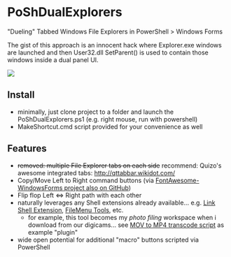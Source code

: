 # PoShDualExplorers
"Dueling" Tabbed Windows File Explorers in PowerShell > Windows Forms

The gist of this approach is an innocent hack where Explorer.exe windows are launched and then User32.dll SetParent() is used to contain those windows inside a dual panel UI.

![](https://1.bp.blogspot.com/-6g-Qt9mZPP8/Vx6LzJUMiMI/AAAAAAAAUAU/lrnjzdHq-JQ-LfHTFMUdHK1FlgGk3dD9wCLcB/s1600/Snap7.jpg)

## Install
* minimally, just clone project to a folder and launch the PoShDualExplorers.ps1 (e.g. right mouse, run with powershell)
* MakeShortcut.cmd script provided for your convenience as well

## Features
* ~~removed: multiple File Explorer tabs on each side~~ recommend: Quizo's awesome integrated tabs: http://qttabbar.wikidot.com/ 
* Copy/Move Left to Right command buttons (via [FontAwesome-WindowsForms project also on GitHub](https://github.com/denwilliams/FontAwesome-WindowsForms))
* Flip flop Left <=> Right path with each other
* naturally leverages any Shell extensions already available... e.g. [Link Shell Extension](http://schinagl.priv.at/nt/hardlinkshellext/linkshellextension.html), [FileMenu Tools](http://www.lopesoft.com/index.php/en/products/filemenutools), etc.
	* for example, this tool becomes my *photo filing* workspace when i download from our digicams... see [MOV to MP4 transcode script](http://www.beejblog.com/2015/11/transcode-iphone-mov-to-mp4-handbrake.html) as example "plugin"  
* wide open potential for additional "macro" buttons scripted via PowerShell
